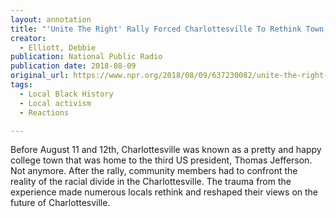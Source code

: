 ```yaml
---
layout: annotation
title: "'Unite The Right' Rally Forced Charlottesville To Rethink Town's Racial History"
creator:
  - Elliott, Debbie
publication: National Public Radio
publication date: 2018-08-09
original_url: https://www.npr.org/2018/08/09/637230082/unite-the-right-rally-forced-charlottesville-to-rethink-town-s-racial-history
tags:
  - Local Black History
  - Local activism
  - Reactions

---
```

Before August 11 and 12th, Charlottesville was known as a pretty and happy college town that was home to the third US president, Thomas Jefferson. Not anymore. After the rally, community members had to confront the reality of the racial divide in the Charlottesville. The trauma from the experience made numerous locals rethink and reshaped their views on the future of Charlottesville.
